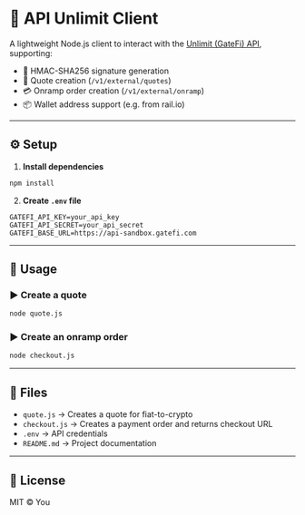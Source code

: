 # 🚀 API Unlimit Client

A lightweight Node.js client to interact with the [Unlimit (GateFi) API](https://docs.gatefi.com), supporting:

- 🔐 HMAC-SHA256 signature generation
- 💱 Quote creation (`/v1/external/quotes`)
- 💳 Onramp order creation (`/v1/external/onramp`)
- 📦 Wallet address support (e.g. from rail.io)

---

## ⚙️ Setup

1. **Install dependencies**

```bash
npm install
```

2. **Create `.env` file**

```env
GATEFI_API_KEY=your_api_key
GATEFI_API_SECRET=your_api_secret
GATEFI_BASE_URL=https://api-sandbox.gatefi.com
```

---

## 🧪 Usage

### ▶️ Create a quote

```bash
node quote.js
```

### ▶️ Create an onramp order

```bash
node checkout.js
```

---

## 📁 Files

- `quote.js` → Creates a quote for fiat-to-crypto
- `checkout.js` → Creates a payment order and returns checkout URL
- `.env` → API credentials
- `README.md` → Project documentation

---

## 📝 License

MIT © You
